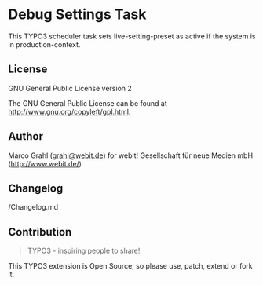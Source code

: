 Debug Settings Task
===================

This TYPO3 scheduler task sets live-setting-preset as active if the system is in production-context.

License
-------

GNU General Public License version 2

The GNU General Public License can be found at http://www.gnu.org/copyleft/gpl.html.

Author
------

Marco Grahl  (<grahl@webit.de>)
for webit! Gesellschaft für neue Medien mbH (http://www.webit.de/)

Changelog
---------

/Changelog.md

Contribution
------------

> TYPO3 - inspiring people to share!

This TYPO3 extension is Open Source, so please use, patch, extend or fork it.
